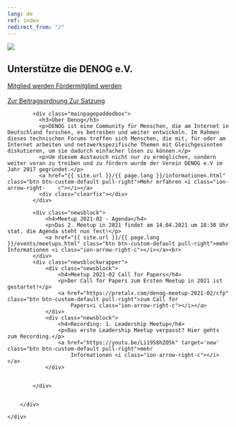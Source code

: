 ```yaml
---
lang: de
ref: index
redirect_from: "/"
---
```

<div id="mainpage">
    <div class="pagecontentblock">
        <div class="mainpagebox mainpageboxlarge">
            <div>
                <div class="container">
                    <div class="row">
                        <div class="col-sm-6">
                             <a href="{{ site.url }}/{{ page.lang }}/meetings/denog12/index.html" class="btn btn-custom-default pull-right"><img src="{{ site.url }}/images/20201110_DENOG13_Announcement.png" id="mainpagelogo" /></a>
                        </div>
                        <div class="col-sm-6">
                        <h2 class="mainpageboxheadline">Unterstütze die DENOG e.V.</h2>
                        <p><a href="/files/verein/DENOG_Antrag_Mitgliedschaft_v18_SEPA_20181002.pdf" class="btn btn-custom-default">Mitglied werden <i class="ion-arrow-right-c"></i></a> <a href="/files/verein/DENOG_Antrag_Foerdermitgliedschaft_v18_20181002.pdf" class="btn btn-custom-default">Fördermitglied werden <i class="ion-arrow-right-c"></i></a><br /> <br />
                        <a href="/files/gov/20201110_DENOG_Beitragsordnung FINAL 20201110.pdf" class="btn btn-custom-default">Zur Beitragsordnung <i class="ion-arrow-right-c"></i></a> <a href="/files/verein/20171124-DENOG_Satzung.pdf" class="btn btn-custom-default">Zur Satzung <i class="ion-arrow-right-c"></i></a></p>
                        </div>
                    </div>
                </div>
            </div>
        </div>
        <div class="container">


            <div class="mainpagepaddedbox">
              <h3>Über Denog</h3>
              <p>DENOG ist eine Community für Menschen, die am Internet in Deutschland forschen, es betreiben und weiter entwickeln. Im Rahmen dieses technischen Forums treffen sich Menschen, die mit, für oder am Internet arbeiten und netzwerkspezifische Themen mit Gleichgesinnten diskutieren, um sie dadurch einfacher lösen zu können.</p>
              <p>Um diesem Austausch nicht nur zu ermöglichen, sondern weiter voran zu treiben und zu fördern wurde der Verein DENOG e.V im Jahr 2017 gegründet.</p>
              <a href="{{ site.url }}/{{ page.lang }}/informationen.html" class="btn btn-custom-default pull-right">Mehr erfahren <i class="ion-arrow-right-    c"></i></a>
              <div class="clearfix"></div>
            </div>

            <div class="newsblock">
                <h4>Meetup 2021-02 - Agenda</h4>
                <p>Das 2. Meetup in 2021 findet am 14.04.2021 um 18:30 Uhr stat, die Agenda steht nun fest!</p>
                <a href="{{ site.url }}/{{ page.lang }}/events/meetups.html" class="btn btn-custom-default pull-right">mehr Informationen <i class="ion-arrow-right-c"></i></a><br>
            </div>
            <div class="newsblockwrapper">
                <div class="newsblock">
                    <h4>Meetup 2021-02 Call for Papers</h4>
                    <p>Der Call for Papers zum Ersten Meetup in 2021 ist gestartet!</p>
                    <a href="https://pretalx.com/denog-meetup-2021-02/cfp" class="btn btn-custom-default pull-right">zum Call for
                        Papers<i class="ion-arrow-right-c"></i></a>
                </div>
                <div class="newsblock">
                    <h4>Recording: 1. Leadership Meetup</h4>
                    <p>Das erste Leadership Meetup verpasst? Hier gehts zum Recording.</p>
                    <a href="https://youtu.be/Li19S8hZO5k" target='new' class="btn btn-custom-default pull-right">mehr
                        Informationen <i class="ion-arrow-right-c"></i></a>
                </div>


            </div>


        </div>

    </div>
</div>
